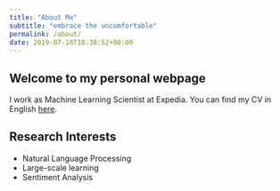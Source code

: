 ```yaml
---
title: "About Me"
subtitle: "embrace the uncomfortable"
permalink: /about/
date: 2019-07-18T18:38:52+00:00
---
```


## Welcome to my personal webpage

I work as Machine Learning Scientist at Expedia. You can find my CV in English <a href="https://ioannispartalas.github.io/assets/resume_cv_web.pdf">here</a>.

## Research Interests

- Natural Language Processing
- Large-scale learning
- Sentiment Analysis
